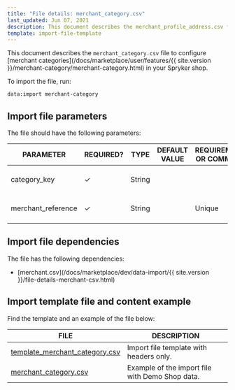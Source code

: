 ```yaml
---
title: "File details: merchant_category.csv"
last_updated: Jun 07, 2021
description: This document describes the merchant_profile_address.csv file to configure merchant profile addresses in your Spryker shop.
template: import-file-template
---
```


This document describes the `merchant_category.csv` file to configure [merchant categories](/docs/marketplace/user/features/{{ site.version }}/merchant-category/merchant-category.html) in your Spryker shop.

To import the file, run:

```bash
data:import merchant-category
```

## Import file parameters

The file should have the following parameters:

| PARAMETER      | REQUIRED? | TYPE | DEFAULT VALUE | REQUIREMENTS OR COMMENTS | DESCRIPTION      |
| -------------- | ----------- | ------- | ------------- | -------------------- | ------------------------------- |
| category_key       | &check;             | String   |                   |                              | Category key to assign the merchant to.   |
| merchant_reference | &check;             | String   |                   | Unique                       | Identifier of the merchant in the system. |

## Import file dependencies

The file has the following dependencies:

- [merchant.csv](/docs/marketplace/dev/data-import/{{ site.version }}/file-details-merchant-csv.html)

## Import template file and content example

Find the template and an example of the file below:

| FILE       | DESCRIPTION     |
| ---------------------------------- | --------------------------- |
| [template_merchant_category.csv](https://spryker.s3.eu-central-1.amazonaws.com/docs/Developer+Guide/Back-End/Data+Manipulation/Data+Ingestion/Data+Import/Data+Import+Categories/Marketplace+setup/template_merchant_category.csv) | Import file template with headers only.         |
| [merchant_category.csv](https://spryker.s3.eu-central-1.amazonaws.com/docs/Developer+Guide/Back-End/Data+Manipulation/Data+Ingestion/Data+Import/Data+Import+Categories/Marketplace+setup/merchant_category.csv) | Example of the import file with Demo Shop data. |
